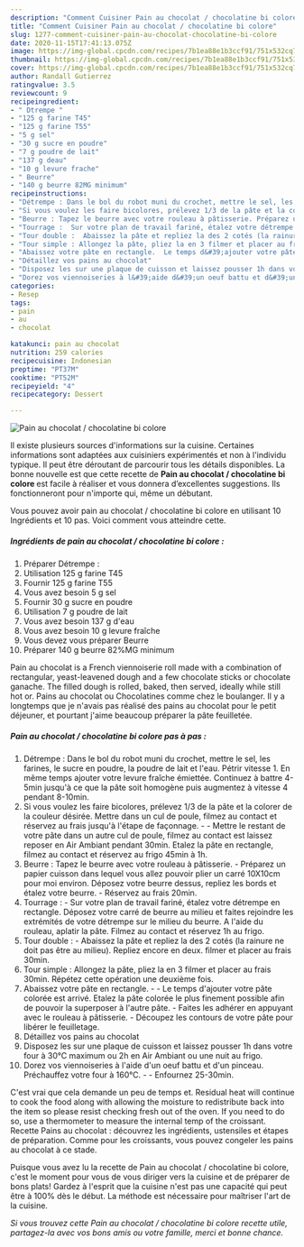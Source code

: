 ```yaml
---
description: "Comment Cuisiner Pain au chocolat / chocolatine bi colore"
title: "Comment Cuisiner Pain au chocolat / chocolatine bi colore"
slug: 1277-comment-cuisiner-pain-au-chocolat-chocolatine-bi-colore
date: 2020-11-15T17:41:13.075Z
image: https://img-global.cpcdn.com/recipes/7b1ea88e1b3ccf91/751x532cq70/pain-au-chocolat-chocolatine-bi-colore-photo-principale-de-la-recette.jpg
thumbnail: https://img-global.cpcdn.com/recipes/7b1ea88e1b3ccf91/751x532cq70/pain-au-chocolat-chocolatine-bi-colore-photo-principale-de-la-recette.jpg
cover: https://img-global.cpcdn.com/recipes/7b1ea88e1b3ccf91/751x532cq70/pain-au-chocolat-chocolatine-bi-colore-photo-principale-de-la-recette.jpg
author: Randall Gutierrez
ratingvalue: 3.5
reviewcount: 9
recipeingredient:
- " Dtrempe "
- "125 g farine T45"
- "125 g farine T55"
- "5 g sel"
- "30 g sucre en poudre"
- "7 g poudre de lait"
- "137 g deau"
- "10 g levure frache"
- " Beurre"
- "140 g beurre 82MG minimum"
recipeinstructions:
- "Détrempe : Dans le bol du robot muni du crochet, mettre le sel, les farines, le sucre en poudre, la poudre de lait et l&#39;eau. Pétrir vitesse 1. En même temps ajouter votre levure fraîche émiettée. Continuez à battre 4-5min jusqu&#39;à ce que la pâte soit homogène puis augmentez à vitesse 4 pendant 8-10min."
- "Si vous voulez les faire bicolores, prélevez 1/3 de la pâte et la colorer de la couleur désirée. Mettre dans un cul de poule, filmez au contact et réservez au frais jusqu&#39;à l&#39;étape de façonnage.  Mettre le restant de votre pâte dans un autre cul de poule, filmez au contact est laissez reposer en Air Ambiant pendant 30min. Etalez la pâte en rectangle, filmez au contact et réservez au frigo 45min à 1h."
- "Beurre : Tapez le beurre avec votre rouleau à pâtisserie. Préparez un papier cuisson dans lequel vous allez pouvoir plier un carré 10X10cm pour moi environ. Déposez votre beurre dessus, repliez les bords et étalez votre beurre. Réservez au frais 20min."
- "Tourrage :  Sur votre plan de travail fariné, étalez votre détrempe en rectangle. Déposez votre carré de beurre au milieu et faites rejoindre les extrémités de votre détrempe sur le milieu du beurre. A l&#39;aide du rouleau, aplatir la pâte. Filmez au contact et réservez 1h au frigo."
- "Tour double :  Abaissez la pâte et repliez la des 2 cotés (la rainure ne doit pas être au milieu). Repliez encore en deux. filmer et placer au frais 30min."
- "Tour simple : Allongez la pâte, pliez la en 3 filmer et placer au frais 30min. Répétez cette opération une deuxième fois."
- "Abaissez votre pâte en rectangle.  Le temps d&#39;ajouter votre pâte colorée est arrivé. Etalez la pâte colorée le plus finement possible afin de pouvoir la superposer à l&#39;autre pâte. Faites les adhérer en appuyant avec le rouleau à pâtisserie. Découpez les contours de votre pâte pour libérer le feuilletage."
- "Détaillez vos pains au chocolat"
- "Disposez les sur une plaque de cuisson et laissez pousser 1h dans votre four à 30°C maximum ou 2h en Air Ambiant ou une nuit au frigo."
- "Dorez vos viennoiseries à l&#39;aide d&#39;un oeuf battu et d&#39;un pinceau. Préchauffez votre four à 160°C.  Enfournez 25-30min."
categories:
- Resep
tags:
- pain
- au
- chocolat

katakunci: pain au chocolat 
nutrition: 259 calories
recipecuisine: Indonesian
preptime: "PT37M"
cooktime: "PT52M"
recipeyield: "4"
recipecategory: Dessert

---
```



![Pain au chocolat / chocolatine bi colore](https://img-global.cpcdn.com/recipes/7b1ea88e1b3ccf91/751x532cq70/pain-au-chocolat-chocolatine-bi-colore-photo-principale-de-la-recette.jpg)

Il existe plusieurs sources d'informations sur la cuisine. Certaines informations sont adaptées aux cuisiniers expérimentés et non à l'individu typique. Il peut être déroutant de parcourir tous les détails disponibles. La bonne nouvelle est que cette recette de <strong> Pain au chocolat / chocolatine bi colore </strong> est facile à réaliser et vous donnera d’excellentes suggestions. Ils fonctionneront pour n'importe qui, même un débutant.

<!--inarticleads1-->

Vous pouvez avoir pain au chocolat / chocolatine bi colore en utilisant 10 Ingrédients et 10 pas. Voici comment vous atteindre cette.

##### Ingrédients de pain au chocolat / chocolatine bi colore :

1. Préparer  Détrempe :
1. Utilisation 125 g farine T45
1. Fournir 125 g farine T55
1. Vous avez besoin 5 g sel
1. Fournir 30 g sucre en poudre
1. Utilisation 7 g poudre de lait
1. Vous avez besoin 137 g d&#39;eau
1. Vous avez besoin 10 g levure fraîche
1. Vous devez vous préparer  Beurre
1. Préparer 140 g beurre 82%MG minimum


Pain au chocolat is a French viennoiserie roll made with a combination of rectangular, yeast-leavened dough and a few chocolate sticks or chocolate ganache. The filled dough is rolled, baked, then served, ideally while still hot or. Pains au chocolat ou Chocolatines comme chez le boulanger. Il y a longtemps que je n&#39;avais pas réalisé des pains au chocolat pour le petit déjeuner, et pourtant j&#39;aime beaucoup préparer la pâte feuilletée. 

<!--inarticleads2-->

##### Pain au chocolat / chocolatine bi colore pas à pas :

1. Détrempe : Dans le bol du robot muni du crochet, mettre le sel, les farines, le sucre en poudre, la poudre de lait et l&#39;eau. Pétrir vitesse 1. En même temps ajouter votre levure fraîche émiettée. Continuez à battre 4-5min jusqu&#39;à ce que la pâte soit homogène puis augmentez à vitesse 4 pendant 8-10min.
1. Si vous voulez les faire bicolores, prélevez 1/3 de la pâte et la colorer de la couleur désirée. Mettre dans un cul de poule, filmez au contact et réservez au frais jusqu&#39;à l&#39;étape de façonnage. -  - Mettre le restant de votre pâte dans un autre cul de poule, filmez au contact est laissez reposer en Air Ambiant pendant 30min. Etalez la pâte en rectangle, filmez au contact et réservez au frigo 45min à 1h.
1. Beurre : Tapez le beurre avec votre rouleau à pâtisserie. - Préparez un papier cuisson dans lequel vous allez pouvoir plier un carré 10X10cm pour moi environ. Déposez votre beurre dessus, repliez les bords et étalez votre beurre. - Réservez au frais 20min.
1. Tourrage :  - Sur votre plan de travail fariné, étalez votre détrempe en rectangle. Déposez votre carré de beurre au milieu et faites rejoindre les extrémités de votre détrempe sur le milieu du beurre. A l&#39;aide du rouleau, aplatir la pâte. Filmez au contact et réservez 1h au frigo.
1. Tour double :  - Abaissez la pâte et repliez la des 2 cotés (la rainure ne doit pas être au milieu). Repliez encore en deux. filmer et placer au frais 30min.
1. Tour simple : Allongez la pâte, pliez la en 3 filmer et placer au frais 30min. Répétez cette opération une deuxième fois.
1. Abaissez votre pâte en rectangle. -  - Le temps d&#39;ajouter votre pâte colorée est arrivé. Etalez la pâte colorée le plus finement possible afin de pouvoir la superposer à l&#39;autre pâte. - Faites les adhérer en appuyant avec le rouleau à pâtisserie. - Découpez les contours de votre pâte pour libérer le feuilletage.
1. Détaillez vos pains au chocolat
1. Disposez les sur une plaque de cuisson et laissez pousser 1h dans votre four à 30°C maximum ou 2h en Air Ambiant ou une nuit au frigo.
1. Dorez vos viennoiseries à l&#39;aide d&#39;un oeuf battu et d&#39;un pinceau. Préchauffez votre four à 160°C. -  - Enfournez 25-30min.


C&#39;est vrai que cela demande un peu de temps et. Residual heat will continue to cook the food along with allowing the moisture to redistribute back into the item so please resist checking fresh out of the oven. If you need to do so, use a thermometer to measure the internal temp of the croissant. Recette Pains au chocolat : découvrez les ingrédients, ustensiles et étapes de préparation. Comme pour les croissants, vous pouvez congeler les pains au chocolat à ce stade. 

<!--inarticleads1-->

<p>
Puisque vous avez lu la recette de Pain au chocolat / chocolatine bi colore, c'est le moment pour vous de vous diriger vers la cuisine et de préparer de bons plats! Gardez à l'esprit que la cuisine n'est pas une capacité qui peut être à 100% dès le début. La méthode est nécessaire pour maîtriser l'art de la cuisine.
</p>

<p>
<i>Si vous trouvez cette Pain au chocolat / chocolatine bi colore recette utile, partagez-la avec vos bons amis ou votre famille, merci et bonne chance.</i>
</p>

